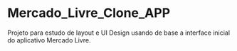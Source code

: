 # Mercado_Livre_Clone_APP
Projeto para estudo de layout e UI Design usando de base a interface inicial do aplicativo Mercado Livre.
